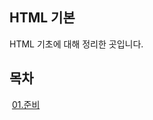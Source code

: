 ## HTML 기본

HTML 기초에 대해 정리한 곳입니다. 



## 목차

​	[01.준비](https://github.com/16Hongc/TIL/tree/master/Web/HTML/01.준비, "Hello Web" )

